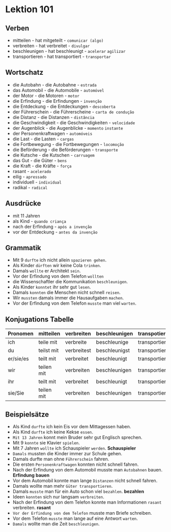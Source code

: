 # Lektion 101

## Verben
- mitteilen - hat mitgeteilt - `comunicar (algo)`
- verbreiten - hat verbreitet - `divulgar`
- beschleunigen - hat beschleunigt - `acelerar` `agilizar`
- transportieren - hat transportiert - `transportar`

## Wortschatz
- die Autobahn - die Autobahne - `estrada`
- das Automobil - die Automobile - `automóvel`
- der Motor - die Motoren - `motor`
- die Erfindung - die Erfindungen - `invenção`
- die Entdeckung - die Entdeckungen - `descoberta`
- der Führerschein - die Führerscheine - `carta de condução`
- die Distanz - die Distanzen - `distância`
- die Geschwindigkeit - die Geschwindigkeiten - `velocidade`
- der Augenblick - die Augenblicke - `momento` `instante`
- der Personenkraftwagen - `automóveis`
- die Last - die Lasten - `cargas`
- die Fortbewegung - die Fortbewegungen - `locomoção`
- die Beförderung - die Beförderungen - `transporte`
- die Kutsche - die Kutschen - `carruagem`
- das Gut - die Güter - `bens`
- die Kraft - die Kräfte - `força`
- rasant - `acelerado`
- eilig - `apressado`
- individuell - `individual`
- radikal - `radical`

## Ausdrücke
- mit 11 Jahren
- als Kind - `quando criança`
- nach der Erfindung - `após a invenção`
- vor der Entdeckung - `antes da invenção`


## Grammatik
- Mit 9 `durfte` ich nicht allein `spazieren gehen`.
- Als Kinder `dürften` wir keine Cola `trinken`.
- Damals `wollte` er Architekt `sein`.
- Vor der Erfindung von dem Telefon `wollten`
- die Wissenschaftler die Kommunikation `beschleunigen`.
- Als Kinder `konntet` ihr sehr gut `lesen`.
- Damals `konnten` die Menschen nicht schnell `reisen`.
- Wir `mussten` damals immer die Hausaufgaben `machen`.
- Vor der Erfindung von dem Telefon `musste` man viel `warten`.


## Konjugations Tabelle
| Pronomen | mitteilen | verbreiten | beschleunigen | transpotieren |
| :--------- | :---------- | :----------- | :-------------| :----------|
| ich       | teile mit | verbreite | beschleunige | transportiere  |
| du       | teilst mit | verbreitest | beschleunigst | transportierst  |
| er/sie/es | teilt mit | verbreitet | beschleunigt | transportiert  |
| wir       | teilen mit | verbreiten | beschleunigen | transportieren  |
| ihr       | teilt mit | verbreitet | beschleunigt | transportiert  |
| sie/Sie    | teilen mit | verbreiten | beschleunigen | transportieren  |

## Beispielsätze
- Als Kind `durfte` ich kein Eis vor dem Mittagessen haben.
- Als Kind `durfte` ich keine Kekse `essen`.
- `Mit 13 Jahren` konnt mein Bruder sehr gut Englisch sprechen.
- Mit 9 `konnte` sie Klavier `spielen`.
- Mit 7 Jahren `wollte` ich Schauspieler `werden`. **Schauspieler**
- `Damals` mussten die Kinder immer zur Schule gehen.
- Damals durfte man ohne `Führerschein` fahren.
- Die ersten `Personenkraftwagen` konnten nicht schnell fahren.
- Nach der Erfindung von dem Automobil musste man `Autobahnen` bauen. **Erfindung** **bauen**
- Vor dem Automobil konnte man lange `Distanzen` nicht schnell fahren.
- Damals wollte man mehr `Güter transportieren`.
- Damals `musste` man für ein Auto schon viel `bezahlen`. **bezahlen**
- Ideen `konnten` sich nur langsam `verbreiten`.
- Nach der Erfindung von dem Telefon konnte man Informationen `rasant` verbreiten. **rasant**
- `Vor der Erfindung von dem Telefon` musste man Briefe schreiben.
- Vor dem Telefon `musste` man lange auf eine Antwort `warten`.
- `Damals` wollte man die Zeit `beschleunigen`.

